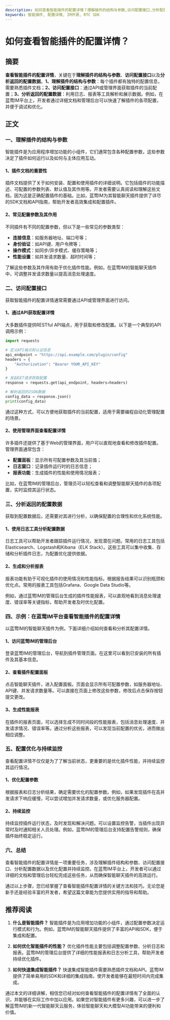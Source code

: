 ```yaml
---
description: 如何查看智能插件的配置详情？理解插件的结构与参数,访问配置接口,分析配置数据,示例,配置优化与持续监控,总结
keywords: 智能插件, 配置详情, IM开源, RTC SDK
---
```

# 如何查看智能插件的配置详情？

## 摘要

**查看智能插件的配置详情**，关键在于**理解插件的结构与参数**、**访问配置接口**以及**分析返回的配置数据**。**1、理解插件的结构与参数**：每个插件都有独特的配置信息，需要熟悉插件文档；**2、访问配置接口**：通过API或管理界面获取插件的当前配置；**3、分析返回的配置数据**：利用日志、报表等工具解析和展示数据。例如，在蓝莺IM平台上，开发者通过详细文档和管理后台可以快速了解插件的各项配置，并便于调试和优化。

## 正文

### 一、理解插件的结构与参数

智能插件是为应用程序增加功能的小组件，它们通常包含各种配置参数，这些参数决定了插件如何运行以及如何与主体应用互动。

#### 1、插件文档的重要性

插件文档提供了关于如何安装、配置和使用插件的详细说明。它包括插件的功能描述、可配置的参数列表、默认值及其作用等。开发者需要认真阅读和理解这些文档，因为这是正确配置插件的基础。比如，蓝莺IM为其智能聊天插件提供了详尽的SDK文档和API指南，帮助开发者高效集成和配置插件。

#### 2、常见配置参数及其作用

不同插件有不同的配置参数，但以下是一些常见的参数类型：
- **连接信息**：如服务器地址、端口号等；
- **身份验证**：如API键、用户令牌等；
- **操作模式**：如同步/异步模式、缓存策略等；
- **性能设置**：如并发请求数量、超时时间等；

了解这些参数及其作用有助于优化插件性能。例如，在蓝莺IM的智能聊天插件中，可调整并发请求数量以提高消息处理速度。

### 二、访问配置接口

获取智能插件的配置详情通常需要通过API或管理界面进行访问。

#### 1、通过API获取配置详情

大多数插件提供RESTful API端点，用于获取和修改配置。以下是一个典型的API调用示例：

```python
import requests

# 定义API端点和认证信息
api_endpoint = "https://api.example.com/plugin/config"
headers = {
    "Authorization": "Bearer YOUR_API_KEY"
}

# 发起GET请求获取配置
response = requests.get(api_endpoint, headers=headers)

# 解析返回的JSON数据
config_data = response.json()
print(config_data)
```

通过这种方式，可以方便地获取插件的当前配置，适用于需要编程自动化管理配置的场景。

#### 2、使用管理界面查看配置详情

许多插件还提供了基于Web的管理界面，用户可以直观地查看和修改插件配置。管理界面通常包含：
- **配置面板**：显示所有可配置参数及其当前值；
- **日志窗口**：记录插件运行时的日志信息；
- **报表功能**：生成插件的性能和使用情况报表；

比如，在蓝莺IM的管理后台，管理员可以轻松查看和调整智能聊天插件的各项配置，实时监控其运行状态。

### 三、分析返回的配置数据

获取到配置数据后，还需要对其进行分析，以确保配置的合理性和优化系统性能。

#### 1、使用日志工具分析配置数据

日志工具可以帮助开发者跟踪插件运行情况，发现潜在问题。常用的日志工具包括Elasticsearch、Logstash和Kibana（ELK Stack）。这些工具可以集中收集、存储和分析插件日志，为配置优化提供依据。

#### 2、生成和分析报表

报表功能有助于可视化插件的使用情况和性能指标。根据报告结果可以识别瓶颈和优化点。常用的报表工具包括Grafana、Google Data Studio等。

例如，通过蓝莺IM的管理后台生成的插件性能报表，可以直观地看到消息处理速度、错误率等关键指标，帮助开发者及时优化配置。

### 四、示例：在蓝莺IM平台查看智能插件的配置详情

以蓝莺IM的智能聊天插件为例，下面详细介绍如何查看和分析其配置详情。

#### 1、访问蓝莺IM的管理后台

登录蓝莺IM的管理后台，导航到插件管理页面。在这里可以看到已安装的所有插件及其基本信息。

#### 2、查看插件配置面板

点击智能聊天插件，进入配置面板。页面会显示所有可配置参数，如服务器地址、API键、并发请求数量等。可以直接在页面上修改这些参数，修改后点击保存按钮提交更改。

#### 3、生成性能报表

在插件的报表页面，可以选择生成不同时间段的性能报表，包括消息处理速度、并发请求情况、错误率等。通过分析这些报表，可以发现当前配置的优劣，进而做出相应调整。

### 五、配置优化与持续监控

查看配置详情不仅仅是为了了解当前状态，更重要的是优化插件性能，并持续监控其运行情况。

#### 1、优化配置参数

根据报表和日志分析结果，确定需要优化的配置参数。例如，如果发现插件在高并发请求下响应缓慢，可以尝试增加并发请求数量，或优化服务器配置。

#### 2、持续监控

持续监控插件运行状态，及时发现和解决问题。可以设置监控告警，当插件出现异常时及时通知相关人员处理。例如，蓝莺IM的管理后台支持配置告警规则，确保插件始终稳定运行。

### 六、总结

查看智能插件的配置详情是一项重要任务，涉及理解插件结构和参数、访问配置接口、分析配置数据以及优化配置并持续监控。在蓝莺IM平台上，开发者可以通过详细的文档和管理后台轻松完成这些任务，从而确保智能聊天插件的高效运行。

通过以上步骤，您已经掌握了查看智能插件配置详情的关键方法和技巧。无论您是新手还是经验丰富的开发者，希望这篇文章能为您提供实用的指导和帮助。

## 推荐阅读

1. **什么是智能插件？**
   智能插件是为应用增加功能的小组件，通过配置参数决定运行模式和行为。例如，蓝莺IM的智能聊天插件提供了丰富的API和SDK，便于集成和配置。

2. **如何优化智能插件的性能？**
   优化插件性能主要包括调整配置参数、分析日志和报表。蓝莺IM的管理后台提供了详细的性能报表和日志分析工具，帮助开发者持续优化插件。

3. **如何快速集成智能插件？**
   快速集成智能插件需要熟悉插件文档和API。蓝莺IM提供了简单易用的SDK和详细的集成指南，使开发者能够在最短时间内完成集成。

通过本文的详细讲解，相信您已经对如何查看智能插件的配置详情有了全面的认识，并能够在实际工作中加以应用。如果您对智能插件有更多兴趣，可以进一步了解蓝莺IM的新一代智能聊天云服务，体验智能聊天和大模型AI功能带来的便利和价值。